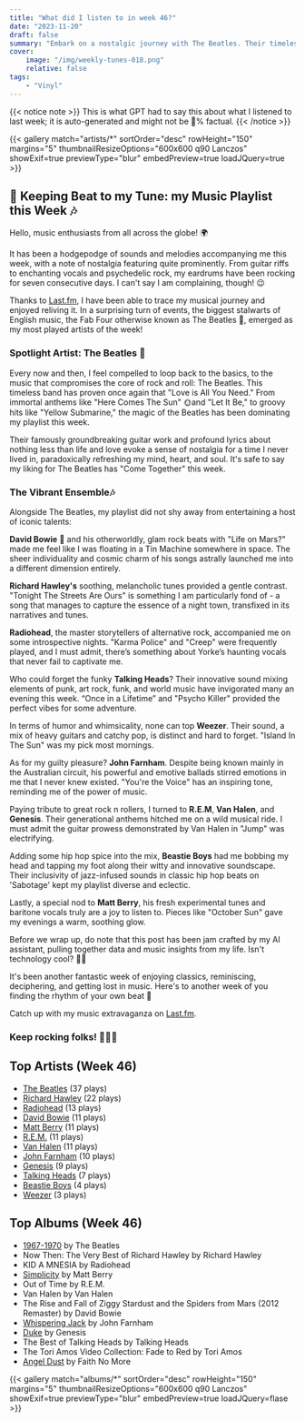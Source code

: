 ```yaml
---
title: "What did I listen to in week 46?"
date: "2023-11-20"
draft: false
summary: "Embark on a nostalgic journey with The Beatles. Their timeless melodies and lyrical brilliance will resonate with your inner music lover!"
cover:
    image: "/img/weekly-tunes-018.png"
    relative: false
tags:
    - "Vinyl"
---
```


{{< notice note >}}
This is what GPT had to say this about what I listened to last week; it is auto-generated and might not be 💯% factual.
{{< /notice >}}

{{< gallery match="artists/*" sortOrder="desc" rowHeight="150" margins="5" thumbnailResizeOptions="600x600 q90 Lanczos" showExif=true previewType="blur" embedPreview=true loadJQuery=true >}}

## 🎵 Keeping Beat to my Tune: my Music Playlist this Week 🎶

Hello, music enthusiasts from all across the globe! 🌍

It has been a hodgepodge of sounds and melodies accompanying me this week, with a note of nostalgia featuring quite prominently. From guitar riffs to enchanting vocals and psychedelic rock, my eardrums have been rocking for seven consecutive days. I can't say I am complaining, though! 😉 

Thanks to [Last.fm](https://www.last.fm/user/RussMckendrick), I have been able to trace my musical journey and enjoyed reliving it. In a surprising turn of events, the biggest stalwarts of English music, the Fab Four otherwise known as The Beatles 🍏, emerged as my most played artists of the week! 

### Spotlight Artist: The Beatles 🍏

Every now and then, I feel compelled to loop back to the basics, to the music that compromises the core of rock and roll: The Beatles. This timeless band has proven once again that "Love is All You Need." From immortal anthems like "Here Comes The Sun" 🌞and "Let It Be," to groovy hits like "Yellow Submarine," the magic of the Beatles has been dominating my playlist this week.

Their famously groundbreaking guitar work and profound lyrics about nothing less than life and love evoke a sense of nostalgia for a time I never lived in, paradoxically refreshing my mind, heart, and soul. It's safe to say my liking for The Beatles has "Come Together" this week.

### The Vibrant Ensemble🎶

Alongside The Beatles, my playlist did not shy away from entertaining a host of iconic talents:

**David Bowie** 🌠 and his otherworldly, glam rock beats with "Life on Mars?" made me feel like I was floating in a Tin Machine somewhere in space. The sheer individuality and cosmic charm of his songs astrally launched me into a different dimension entirely.

**Richard Hawley's** soothing, melancholic tunes provided a gentle contrast. "Tonight The Streets Are Ours" is something I am particularly fond of - a song that manages to capture the essence of a night town, transfixed in its narratives and tunes.

**Radiohead**, the master storytellers of alternative rock, accompanied me on some introspective nights. "Karma Police" and "Creep" were frequently played, and I must admit, there’s something about Yorke’s haunting vocals that never fail to captivate me.

Who could forget the funky **Talking Heads**? Their innovative sound mixing elements of punk, art rock, funk, and world music have invigorated many an evening this week. “Once in a Lifetime” and "Psycho Killer" provided the perfect vibes for some adventure.

In terms of humor and whimsicality, none can top **Weezer**. Their sound, a mix of heavy guitars and catchy pop, is distinct and hard to forget. "Island In The Sun" was my pick most mornings.

As for my guilty pleasure? **John Farnham**. Despite being known mainly in the Australian circuit, his powerful and emotive ballads stirred emotions in me that I never knew existed. "You're the Voice" has an inspiring tone, reminding me of the power of music.

Paying tribute to great rock n rollers, I turned to **R.E.M**, **Van Halen**, and **Genesis**. Their generational anthems hitched me on a wild musical ride. I must admit the guitar prowess demonstrated by Van Halen in "Jump" was electrifying.

Adding some hip hop spice into the mix, **Beastie Boys** had me bobbing my head and tapping my foot along their witty and innovative soundscape. Their inclusivity of jazz-infused sounds in classic hip hop beats on 'Sabotage' kept my playlist diverse and eclectic.

Lastly, a special nod to **Matt Berry**, his fresh experimental tunes and baritone vocals truly are a joy to listen to. Pieces like "October Sun" gave my evenings a warm, soothing glow.

Before we wrap up, do note that this post has been jam crafted by my AI assistant, pulling together data and music insights from my life. Isn't technology cool? 👨‍💻

It's been another fantastic week of enjoying classics, reminiscing, deciphering, and getting lost in music. Here's to another week of you finding the rhythm of your own beat 🎵

Catch up with my music extravaganza on [Last.fm](https://www.last.fm/user/RussMckendrick).

### Keep rocking folks! 🎸🤘🎶

## Top Artists (Week 46)

- [The Beatles](https://www.mckendrick.rocks/artist/the-beatles/) (37 plays)
- [Richard Hawley](https://www.mckendrick.rocks/artist/richard-hawley/) (22 plays)
- [Radiohead](https://www.mckendrick.rocks/artist/radiohead/) (13 plays)
- [David Bowie](https://www.mckendrick.rocks/artist/david-bowie/) (11 plays)
- [Matt Berry](https://www.mckendrick.rocks/artist/matt-berry/) (11 plays)
- [R.E.M.](https://www.mckendrick.rocks/artist/r.e.m./) (11 plays)
- [Van Halen](https://www.mckendrick.rocks/artist/van-halen/) (11 plays)
- [John Farnham](https://www.mckendrick.rocks/artist/john-farnham/) (10 plays)
- [Genesis](https://www.mckendrick.rocks/artist/genesis/) (9 plays)
- [Talking Heads](https://www.mckendrick.rocks/artist/talking-heads/) (7 plays)
- [Beastie Boys](https://www.mckendrick.rocks/artist/beastie-boys/) (4 plays)
- [Weezer](https://www.mckendrick.rocks/artist/weezer/) (3 plays)


## Top Albums (Week 46)

- [1967-1970](https://www.mckendrick.rocks/albums/1967-1970-28859359/) by The Beatles
- Now Then: The Very Best of Richard Hawley by Richard Hawley
- KID A MNESIA by Radiohead
- [Simplicity](https://www.mckendrick.rocks/albums/simplicity-28940773/) by Matt Berry
- Out of Time by R.E.M.
- Van Halen by Van Halen
- The Rise and Fall of Ziggy Stardust and the Spiders from Mars (2012 Remaster) by David Bowie
- [Whispering Jack](https://www.mckendrick.rocks/albums/whispering-jack-1161865/) by John Farnham
- [Duke](https://www.mckendrick.rocks/albums/duke-773021/) by Genesis
- The Best of Talking Heads by Talking Heads
- The Tori Amos Video Collection: Fade to Red by Tori Amos
- [Angel Dust](https://www.mckendrick.rocks/albums/angel-dust-7410902/) by Faith No More


{{< gallery match="albums/*" sortOrder="desc" rowHeight="150" margins="5" thumbnailResizeOptions="600x600 q90 Lanczos" showExif=true previewType="blur" embedPreview=true loadJQuery=flase >}}
